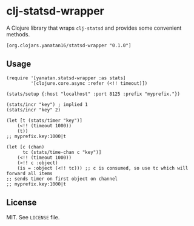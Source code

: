 # clj-statsd-wrapper

A Clojure library that wraps `clj-statsd` and provides some convenient methods.

```
[org.clojars.yanatan16/statsd-wrapper "0.1.0"]
```

## Usage

```
(require '[yanatan.statsd-wrapper :as stats]
         '[clojure.core.async :refer (<!! timeout)])

(stats/setup {:host "localhost" :port 8125 :prefix "myprefix."})

(stats/incr "key") ; implied 1
(stats/incr "key" 2)

(let [t (stats/timer "key")]
    (<!! (timeout 1000))
    (t))
;; myprefix.key:1000|t

(let [c (chan)
      tc (stats/time-chan c "key")]
    (<!! (timeout 1000))
    (>!! c :object)
    (is = :object (<!! tc))) ;; c is consumed, so use tc which will forward all items
;; sends timer on first object on channel
;; myprefix.key:1000|t
```

## License

MIT. See `LICENSE` file.